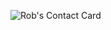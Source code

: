 ![Rob's Contact Card](https://cardivo.vercel.app/api?name=Rob+Smith&description=Dev-Ops+Engineer+|+Code+Monkey+|+Amateur+Cook&image=https://roblsmith.co.uk/sig123ax/mug.png&backgroundColor=%23ecf0f1&pattern=leaf&opacity=0.05&site=https://roblsmith.co.uk&instagram=robsmithy&linkedin=robsmithy&github=robsmithy&twitter=robsmithy1)
